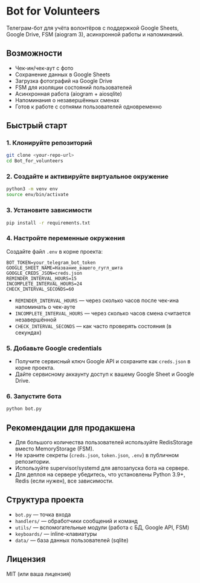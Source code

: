 # Bot for Volunteers

Телеграм-бот для учёта волонтёров с поддержкой Google Sheets, Google Drive, FSM (aiogram 3), асинхронной работы и напоминаний.

## Возможности
- Чек-ин/чек-аут с фото
- Сохранение данных в Google Sheets
- Загрузка фотографий на Google Drive
- FSM для изоляции состояний пользователей
- Асинхронная работа (aiogram + aiosqlite)
- Напоминания о незавершённых сменах
- Готов к работе с сотнями пользователей одновременно

## Быстрый старт

### 1. Клонируйте репозиторий
```bash
git clone <your-repo-url>
cd Bot_for_volunteers
```

### 2. Создайте и активируйте виртуальное окружение
```bash
python3 -m venv env
source env/bin/activate
```

### 3. Установите зависимости
```bash
pip install -r requirements.txt
```

### 4. Настройте переменные окружения
Создайте файл `.env` в корне проекта:
```
BOT_TOKEN=your_telegram_bot_token
GOOGLE_SHEET_NAME=Название_вашего_гугл_шита
GOOGLE_CREDS_JSON=creds.json
REMINDER_INTERVAL_HOURS=15
INCOMPLETE_INTERVAL_HOURS=24
CHECK_INTERVAL_SECONDS=60
```
- `REMINDER_INTERVAL_HOURS` — через сколько часов после чек-ина напоминать о чек-ауте
- `INCOMPLETE_INTERVAL_HOURS` — через сколько часов смена считается незавершённой
- `CHECK_INTERVAL_SECONDS` — как часто проверять состояния (в секундах)

### 5. Добавьте Google credentials
- Получите сервисный ключ Google API и сохраните как `creds.json` в корне проекта.
- Дайте сервисному аккаунту доступ к вашему Google Sheet и Google Drive.

### 6. Запустите бота
```bash
python bot.py
```

## Рекомендации для продакшена
- Для большого количества пользователей используйте RedisStorage вместо MemoryStorage (FSM).
- Не храните секреты (`creds.json`, `token.json`, `.env`) в публичном репозитории.
- Используйте supervisor/systemd для автозапуска бота на сервере.
- Для деплоя на сервере убедитесь, что установлены Python 3.9+, Redis (если нужен), все зависимости.

## Структура проекта
- `bot.py` — точка входа
- `handlers/` — обработчики сообщений и команд
- `utils/` — вспомогательные модули (работа с БД, Google API, FSM)
- `keyboards/` — inline-клавиатуры
- `data/` — база данных пользователей (sqlite)

## Лицензия
MIT (или ваша лицензия) 